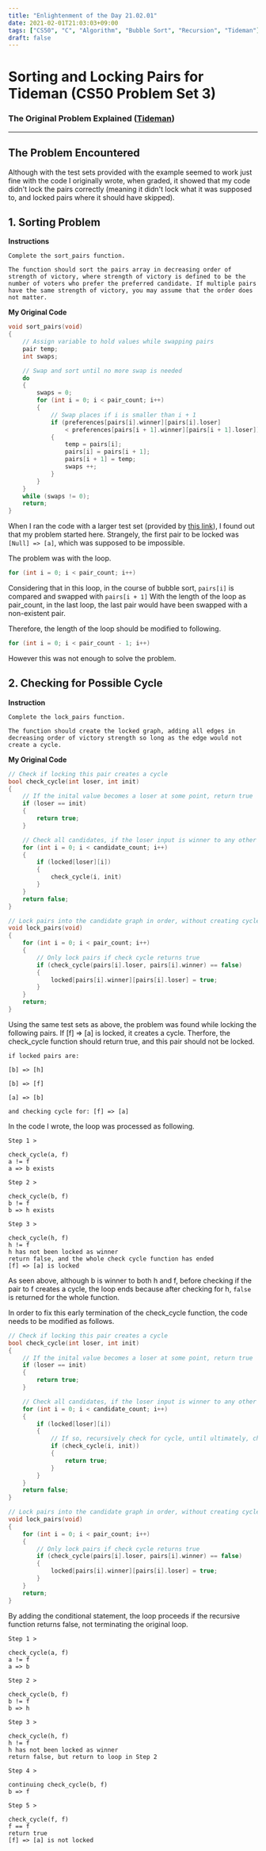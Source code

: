 ```yaml
---
title: "Enlightenment of the Day 21.02.01"
date: 2021-02-01T21:03:03+09:00
tags: ["CS50", "C", "Algorithm", "Bubble Sort", "Recursion", "Tideman"]
draft: false
---
```


# Sorting and Locking Pairs for Tideman (CS50 Problem Set 3)

### The Original Problem Explained ([Tideman](https://cs50.harvard.edu/x/2021/psets/3/tideman/))

----

## The Problem Encountered

Although with the test sets provided with the example seemed to work just fine with the code I originally wrote, when graded, it showed that my code didn't lock the pairs correctly (meaning it didn't lock what it was supposed to, and locked pairs where it should have skipped).

## 1. Sorting Problem

**Instructions**

    Complete the sort_pairs function.

    The function should sort the pairs array in decreasing order of strength of victory, where strength of victory is defined to be the number of voters who prefer the preferred candidate. If multiple pairs have the same strength of victory, you may assume that the order does not matter.

**My Original Code**

``` C
void sort_pairs(void)
{
    // Assign variable to hold values while swapping pairs
    pair temp;
    int swaps;

    // Swap and sort until no more swap is needed
    do
    {
        swaps = 0;
        for (int i = 0; i < pair_count; i++)
        {
            // Swap places if i is smaller than i + 1
            if (preferences[pairs[i].winner][pairs[i].loser] 
                < preferences[pairs[i + 1].winner][pairs[i + 1].loser])
            {
                temp = pairs[i];
                pairs[i] = pairs[i + 1];
                pairs[i + 1] = temp;
                swaps ++;
            }
        }
    }
    while (swaps != 0);
    return;
}
```

When I ran the code with a larger test set (provided by [this link](https://gist.github.com/nicknapoli82/2379634e87f24399ed1ed12c4c2e8c9a#file-tideman_test-txt)), I found out that my problem started here. Strangely, the first pair to be locked was `[Null] => [a]`, which was supposed to be impossible.

The problem was with the loop.
``` C
for (int i = 0; i < pair_count; i++)
```
Considering that in this loop, in the course of bubble sort, `pairs[i]` is compared and swapped with `pairs[i + 1]` With the length of the loop as pair_count, in the last loop, the last pair would have been swapped with a non-existent pair. 

Therefore, the length of the loop should be modified to following.

```C
for (int i = 0; i < pair_count - 1; i++)
```

However this was not enough to solve the problem.

## 2. Checking for Possible Cycle

**Instruction**

    Complete the lock_pairs function.

    The function should create the locked graph, adding all edges in decreasing order of victory strength so long as the edge would not create a cycle.

**My Original Code**

```C
// Check if locking this pair creates a cycle
bool check_cycle(int loser, int init)
{
    // If the inital value becomes a loser at some point, return true
    if (loser == init)
    {
        return true;
    }

    // Check all candidates, if the loser input is winner to any other candidate
    for (int i = 0; i < candidate_count; i++)
    {
        if (locked[loser][i])
        {
            check_cycle(i, init)
        }
    }
    return false;
}

// Lock pairs into the candidate graph in order, without creating cycles
void lock_pairs(void)
{
    for (int i = 0; i < pair_count; i++)
    {
        // Only lock pairs if check cycle returns true
        if (check_cycle(pairs[i].loser, pairs[i].winner) == false)
        {
            locked[pairs[i].winner][pairs[i].loser] = true;
        }
    }
    return;
}
```

Using the same test sets as above, the problem was found while locking the following pairs. If [f] => [a] is locked, it creates a cycle. Therfore, the check_cycle function should return true, and this pair should not be locked.

    if locked pairs are:

    [b] => [h]

    [b] => [f]

    [a] => [b]

    and checking cycle for: [f] => [a]

In the code I wrote, the loop was processed as following.

`Step 1 >` 

    check_cycle(a, f)
    a != f
    a => b exists

`Step 2 >`

    check_cycle(b, f)
    b != f
    b => h exists

`Step 3 >` 

    check_cycle(h, f)
    h != f
    h has not been locked as winner
    return false, and the whole check cycle function has ended
    [f] => [a] is locked

As seen above, although b is winner to both h and f, before checking if the pair to f creates a cycle, the loop ends because after checking for h, `false` is returned for the whole function.

In order to fix this early termination of the check_cycle function, the code needs to be modified as follows.

``` C
// Check if locking this pair creates a cycle
bool check_cycle(int loser, int init)
{
    // If the inital value becomes a loser at some point, return true
    if (loser == init)
    {
        return true;
    }

    // Check all candidates, if the loser input is winner to any other candidate
    for (int i = 0; i < candidate_count; i++)
    {
        if (locked[loser][i])
        {
            // If so, recursively check for cycle, until ultimately, check_cycle reaches true or false
            if (check_cycle(i, init))
            {
                return true;
            }
        }
    }
    return false;
}

// Lock pairs into the candidate graph in order, without creating cycles
void lock_pairs(void)
{
    for (int i = 0; i < pair_count; i++)
    {
        // Only lock pairs if check cycle returns true
        if (check_cycle(pairs[i].loser, pairs[i].winner) == false)
        {
            locked[pairs[i].winner][pairs[i].loser] = true;
        }
    }
    return;
}
```

By adding the conditional statement, the loop proceeds if the recursive function returns false, not terminating the original loop.

`Step 1 >` 

    check_cycle(a, f)
    a != f
    a => b

`Step 2 >`

    check_cycle(b, f)
    b != f
    b => h

`Step 3 >` 

    check_cycle(h, f)
    h != f
    h has not been locked as winner
    return false, but return to loop in Step 2

`Step 4 >` 

    continuing check_cycle(b, f)
    b => f

`Step 5 >` 

    check_cycle(f, f)
    f == f
    return true
    [f] => [a] is not locked